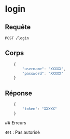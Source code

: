 # login

## Requête

`POST /login`

## Corps

```javascript
    {
        "username": "XXXXX",
        "password": "XXXXX"
    }
```

## Réponse

```javascript
    {
        "token": "XXXXX"
    }
```

## Erreurs

`401` : Pas autorisé

